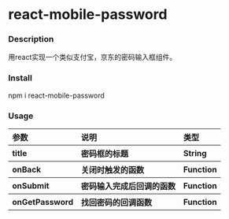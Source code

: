 # react-mobile-password
### Description 
用react实现一个类似支付宝，京东的密码输入框组件。

### Install
npm i react-mobile-password

### Usage
<table style="text-align: left">
  <tr>
    <th>参数</th>
    <th>说明</th>
    <th>类型</th>
  </tr>
  <tr>
    <th>title</th>
    <th>密码框的标题</th>
    <th>String</th>
  </tr>
  <tr>
    <th>onBack</th>
    <th>关闭时触发的函数</th>
    <th>Function</th>
  </tr>
  <tr>
    <th>onSubmit</th>
    <th>密码输入完成后回调的函数</th>
    <th>Function</th>
  </tr>
  <tr>
    <th>onGetPassword</th>
    <th>找回密码的回调函数</th>
    <th>Function</th>
  </tr>
</table>

